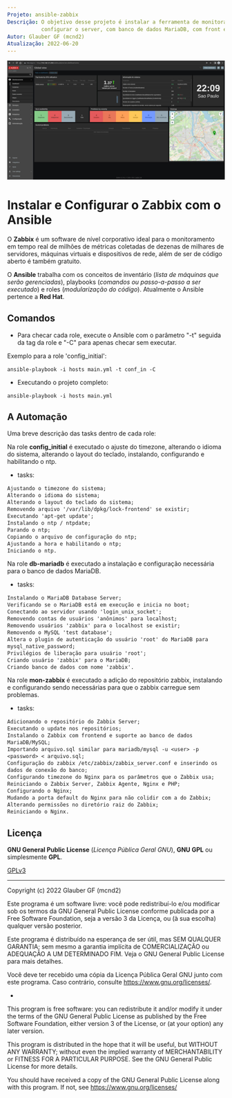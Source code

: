 ```yaml
---
Projeto: ansible-zabbix
Descrição: O objetivo desse projeto é instalar a ferramenta de monitoramento Zabbix,
           configurar o server, com banco de dados MariaDB, com front e bankend all in one.
Autor: Glauber GF (mcnd2)
Atualização: 2022-06-20
---
```


![Image](https://github.com/glaubergf/ansible-zabbix/blob/main/pictures/start_zabbix.jpg)

# Instalar e Configurar o Zabbix com o Ansible

O **Zabbix** é um software de nível corporativo ideal para o monitoramento em tempo real de milhões de métricas coletadas de dezenas de milhares de servidores, máquinas virtuais e dispositivos de rede, além de ser de código aberto é também gratuito.

O **Ansible** trabalha com os conceitos de inventário (_lista de máquinas que serão gerenciadas_), playbooks (_comandos ou passo-a-passo a ser executado_) e roles (_modularização do código_). Atualmente o Ansible pertence a **Red Hat**.

## Comandos

* Para checar cada role, execute o Ansible com o parâmetro "-t" seguida da tag da role e "-C" para apenas checar sem executar.

Exemplo para a role 'config_initial':
```
ansible-playbook -i hosts main.yml -t conf_in -C
```

* Executando o projeto completo:

```
ansible-playbook -i hosts main.yml
```

## A Automação

Uma breve descrição das tasks dentro de cada role:

Na role **config_initial** é executado o ajuste do timezone, alterando o idioma do sistema, alterando o layout do teclado, instalando, configurando e habilitando o ntp.

* tasks:

```
Ajustando o timezone do sistema;
Alterando o idioma do sistema;
Alterando o layout do teclado do sistema;
Removendo arquivo '/var/lib/dpkg/lock-frontend' se existir;
Executando 'apt-get update';
Instalando o ntp / ntpdate;
Parando o ntp;
Copiando o arquivo de configuração do ntp;
Ajustando a hora e habilitando o ntp;
Iniciando o ntp.
```

Na role **db-mariadb** é executado a instalação e configuração necessária para o banco de dados MariaDB.

* tasks:

```
Instalando o MariaDB Database Server;
Verificando se o MariaDB está em execução e inicia no boot;
Conectando ao servidor usando 'login_unix_socket';
Removendo contas de usuários 'anônimos' para localhost;
Removendo usuários 'zabbix' para o localhost se existir;
Removendo o MySQL 'test database';
Altera o plugin de autenticação do usuário 'root' do MariaDB para mysql_native_password;
Privilégios de liberação para usuário 'root';
Criando usuário 'zabbix' para o MariaDB;
Criando banco de dados com nome 'zabbix'.
```

Na role **mon-zabbix** é executado a adição do repositório zabbix, instalando e configurando sendo necessárias para que o zabbix carregue sem problemas.

* tasks:

```
Adicionando o repositório do Zabbix Server;
Executando o update nos repositórios;
Instalando o Zabbix com frontend e suporte ao banco de dados MariaDB/MySQL;
Importando arquivo.sql similar para mariadb/mysql -u <user> -p <password> < arquivo.sql;
Configuração do zabbix /etc/zabbix/zabbix_server.conf e inserindo os dados de conexão do banco;
Configurando timezone do Nginx para os parâmetros que o Zabbix usa;
Reiniciando o Zabbix Server, Zabbix Agente, Nginx e PHP;
Configurando o Nginx;
Mudando a porta default do Nginx para não colidir com a do Zabbix;
Alterando permissões no diretório raiz do Zabbix;
Reiniciando o Nginx.
```


## Licença

**GNU General Public License** (_Licença Pública Geral GNU_), **GNU GPL** ou simplesmente **GPL**.

[GPLv3](https://www.gnu.org/licenses/gpl-3.0.html)

------

Copyright (c) 2022 Glauber GF (mcnd2)

Este programa é um software livre: você pode redistribuí-lo e/ou modificar
sob os termos da GNU General Public License conforme publicada por
a Free Software Foundation, seja a versão 3 da Licença, ou
(à sua escolha) qualquer versão posterior.

Este programa é distribuído na esperança de ser útil,
mas SEM QUALQUER GARANTIA; sem mesmo a garantia implícita de
COMERCIALIZAÇÃO ou ADEQUAÇÃO A UM DETERMINADO FIM. Veja o
GNU General Public License para mais detalhes.

Você deve ter recebido uma cópia da Licença Pública Geral GNU
junto com este programa. Caso contrário, consulte <https://www.gnu.org/licenses/>.

*

This program is free software: you can redistribute it and/or modify
it under the terms of the GNU General Public License as published by
the Free Software Foundation, either version 3 of the License, or
(at your option) any later version.

This program is distributed in the hope that it will be useful,
but WITHOUT ANY WARRANTY; without even the implied warranty of
MERCHANTABILITY or FITNESS FOR A PARTICULAR PURPOSE.  See the
GNU General Public License for more details.

You should have received a copy of the GNU General Public License
along with this program.  If not, see <https://www.gnu.org/licenses/>